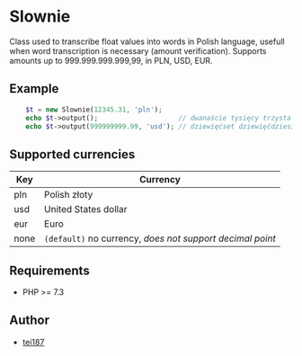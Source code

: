 # Slownie
Class used to transcribe float values into words in Polish language, usefull when word transcription is necessary (amount verification). Supports amounts up to 999.999.999.999,99, in PLN, USD, EUR.

## Example
```php
    $t = new Slownie(12345.31, 'pln');
    echo $t->output();                    // dwanaście tysięcy trzysta czterdzieści pięć złotych, trzydzieści jeden groszy
    echo $t->output(999999999.99, 'usd'); // dziewięćset dziewięćdziesiąt dziewięć milionów dziewięćset dziewięćdziesiąt dziewięć tysięcy dziewięćset dziewięćdziesiąt dziewięć dolarów, dziewięćdziesiąt dziewięć centów
```

## Supported currencies
| Key  | Currency                                                  |
|------|-----------------------------------------------------------|
| pln  | Polish złoty                                              |
| usd  | United States dollar                                      |
| eur  | Euro                                                      |
| none | `(default)` no currency, *does not support decimal point* |

## Requirements
- PHP >= 7.3

## Author
- [tei187](mailto:bonk.piotr@gmail.com)

